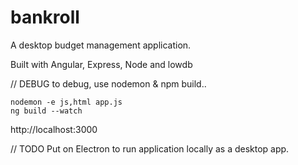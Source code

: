# bankroll

A desktop budget management application.

Built with Angular, Express, Node and lowdb

// DEBUG
to debug, use nodemon & npm build..
```
nodemon -e js,html app.js
ng build --watch
```

http://localhost:3000


// TODO
Put on Electron to run application locally as a desktop app.